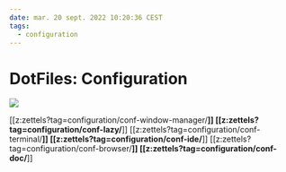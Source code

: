 ```yaml
---
date: mar. 20 sept. 2022 10:20:36 CEST
tags:
  - configuration
---
```


# DotFiles: Configuration

<img src="https://images.pexels.com/photos/12796007/pexels-photo-12796007.jpeg?auto=compress&cs=tinysrgb&fit=crop&h=627&w=1200"/>

[[z:zettels?tag=configuration/conf-window-manager/**]]
[[z:zettels?tag=configuration/conf-lazy/**]]
[[z:zettels?tag=configuration/conf-terminal/**]]
[[z:zettels?tag=configuration/conf-ide/**]]
[[z:zettels?tag=configuration/conf-browser/**]]
[[z:zettels?tag=configuration/conf-doc/**]]
